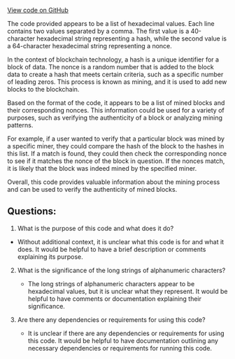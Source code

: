 [View code on GitHub](https://github.com/NethermindEth/nethermind/src/bench_precompiles/vectors/ripemd/current/input_param_scalar_24_gas_720.csv)

The code provided appears to be a list of hexadecimal values. Each line contains two values separated by a comma. The first value is a 40-character hexadecimal string representing a hash, while the second value is a 64-character hexadecimal string representing a nonce. 

In the context of blockchain technology, a hash is a unique identifier for a block of data. The nonce is a random number that is added to the block data to create a hash that meets certain criteria, such as a specific number of leading zeros. This process is known as mining, and it is used to add new blocks to the blockchain.

Based on the format of the code, it appears to be a list of mined blocks and their corresponding nonces. This information could be used for a variety of purposes, such as verifying the authenticity of a block or analyzing mining patterns. 

For example, if a user wanted to verify that a particular block was mined by a specific miner, they could compare the hash of the block to the hashes in this list. If a match is found, they could then check the corresponding nonce to see if it matches the nonce of the block in question. If the nonces match, it is likely that the block was indeed mined by the specified miner.

Overall, this code provides valuable information about the mining process and can be used to verify the authenticity of mined blocks.
## Questions: 
 1. What is the purpose of this code and what does it do?
   - Without additional context, it is unclear what this code is for and what it does. It would be helpful to have a brief description or comments explaining its purpose.

2. What is the significance of the long strings of alphanumeric characters?
   - The long strings of alphanumeric characters appear to be hexadecimal values, but it is unclear what they represent. It would be helpful to have comments or documentation explaining their significance.

3. Are there any dependencies or requirements for using this code?
   - It is unclear if there are any dependencies or requirements for using this code. It would be helpful to have documentation outlining any necessary dependencies or requirements for running this code.